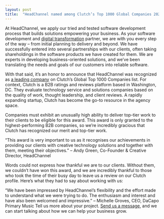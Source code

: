 ```yaml
---
layout: post
title:  "HeadChannel named among Clutch’s Top 1000 Global Companies 2021"
---
```

At HeadChannel, we apply our tried and tested software development process that builds solutions empowering your business. As your software development and [digital transformation](https://www.forbes.com/sites/forbestechcouncil/2021/11/10/why-digital-transformation-is-an-ongoing-journey/) partner, we are with you every step of the way – from initial planning to delivery and beyond. We have successfully entered into several partnerships with our clients, often taking shareholdings in the software products we have created for them. We are experts in developing business-oriented solutions, and we’ve been translating the needs and goals of our customers into reliable software.

With that said, it’s an honor to announce that HeadChannel was recognized as [a leading company](https://clutch.co/developers) on Clutch’s Global Top 1000 Companies list. For context, Clutch is a B2B ratings and reviews platform based in Washington, DC. They evaluate technology service and solutions companies based on the quality of work, thought leadership, and client reviews. A rapidly expanding startup, Clutch has become the go-to resource in the agency space.

Companies must exhibit an unusually high ability to deliver top-tier work to their clients to be eligible for this award. This award is only granted to the highest-performing B2B companies, so we’re incredibly gracious that Clutch has recognized our merit and top-tier work.

“This award is very important to us as it recognises our achievements in providing our clients with creative technology solutions and together with them, meeting their objectives.” – Andy Green, Co-Founder & Creative Director, HeadChannel

Words could not express how thankful we are to our clients. Without them, we couldn’t have won this award, and we are incredibly thankful to those who took the time of their busy day to leave us a review on our Clutch profile. Here’s what they had to say about working with us:

“We have been impressed by HeadChannel’s flexibility and the effort made to understand what we were trying to do. The enthusiasm and interest and have also been welcomed and impressive.” – Michelle Groves, CEO, DaCapo Primary Music Tell us more about your project. [Send us a message](https://headchannel.co.uk/contact/), and we can start talking about how we can help your business grow.
